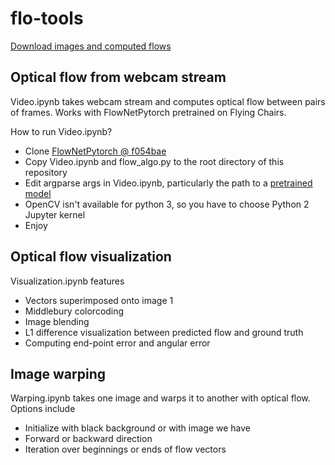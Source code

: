 # flo-tools

[Download images and computed flows](https://www.dropbox.com/sh/ooqzcqaz0aqtfwn/AAC2VTVnr-aeojF7bOu4uFiZa?dl=0)

## Optical flow from webcam stream

Video.ipynb takes webcam stream and computes optical flow between pairs of frames. Works with FlowNetPytorch pretrained on Flying Chairs.

How to run Video.ipynb?

- Clone [FlowNetPytorch @ f054bae](https://github.com/ClementPinard/FlowNetPytorch/tree/f054bae366b13bd1f8b7bce2b66b96d37ee2d5e1)
- Copy Video.ipynb and flow_algo.py to the root directory of this repository
- Edit argparse args in Video.ipynb, particularly the path to a [pretrained model](https://github.com/ClementPinard/FlowNetPytorch#pretrained-models)
- OpenCV isn't available for python 3, so you have to choose Python 2 Jupyter kernel
- Enjoy

## Optical flow visualization

Visualization.ipynb features

- Vectors superimposed onto image 1
- Middlebury colorcoding
- Image blending
- L1 difference visualization between predicted flow and ground truth
- Computing end-point error and angular error

## Image warping

Warping.ipynb takes one image and warps it to another with optical flow. Options include

- Initialize with black background or with image we have
- Forward or backward direction
- Iteration over beginnings or ends of flow vectors
